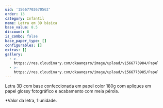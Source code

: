 ```yaml
---
uid: '15667703670562'
order: 13
category: Infantil
name: Letra em 3D básica
base_value: 8.5
discount: 0
is_combo: false
base_paper_type: []
configurables: []
extras: []
gallery:
  - >-
    https://res.cloudinary.com/dkaanqsro/image/upload/v1566773984/Papelaria%20infantil/Letra_3D_b%C3%A1sica_2_t3ufhv.jpg
  - >-
    https://res.cloudinary.com/dkaanqsro/image/upload/v1566773985/Papelaria%20infantil/Letra_3D_b%C3%A1sica_fdx2jm.jpg
---
```

Letra 3D com base confeccionada em papel color 180g com apliques em papel glossy fotográfico e acabamento com meia pérola.

\*Valor da letra, 1 unidade.
